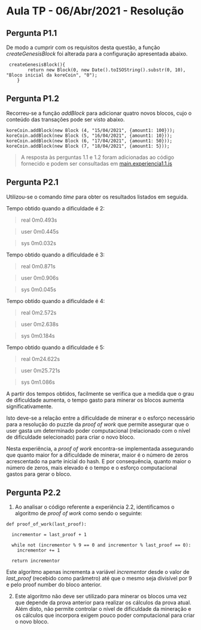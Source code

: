 # Aula TP - 06/Abr/2021 - Resolução

## Pergunta P1.1

De modo a cumprir com os requisitos desta questão, a função _createGenesisBlock_ foi alterada para a configuração apresentada abaixo.


```
 createGenesisBlock(){
        return new Block(0, new Date().toISOString().substr(0, 10), "Bloco inicial da koreCoin", "0");
    }
``` 

## Pergunta P1.2

Recorreu-se a função _addBlock_ para adicionar quatro novos blocos, cujo o conteúdo das transações pode ser visto abaixo.

```
koreCoin.addBlock(new Block (4, "15/04/2021", {amount1: 100}));
koreCoin.addBlock(new Block (5, "16/04/2021", {amount1: 10}));
koreCoin.addBlock(new Block (6, "17/04/2021", {amount1: 50}));
koreCoin.addBlock(new Block (7, "18/04/2021", {amount1: 5}));
```


> A resposta às perguntas 1.1 e 1.2 foram adicionadas ao código fornecido e podem ser consultadas em [main.experiencia1.1.js](Aula6/main.experiencia1.1.js)


## Pergunta P2.1


Utilizou-se o comando _time_ para obter os resultados listados em seguida.


Tempo obtido quando a dificuldade é 2:

>real    0m0.493s

>user    0m0.445s

>sys     0m0.032s

Tempo obtido quando a dificuldade é 3:

> real    0m0.871s

> user    0m0.906s

> sys     0m0.045s


Tempo obtido quando a dificuldade é 4:
> real    0m2.572s

> user    0m2.638s

> sys     0m0.184s

Tempo obtido quando a dificuldade é 5:

> real    0m24.622s

> user    0m25.721s

> sys     0m1.086s


A partir dos tempos obtidos, facilmente se verifica que a medida que o grau de dificuldade aumenta, o tempo gasto para minerar os blocos aumenta significativamente.  

Isto deve-se a relação entre a dificuldade de minerar e o esforço necessário para a resolução do puzzle da _proof of work_ que permite assegurar que o user gasta um determinado poder computacional (relacionado com o nível de dificuldade selecionado) para criar o novo bloco. 

Nesta experiência, a _proof of work_ encontra-se implementada assegurando que quanto maior for a dificuldade de minerar, maior é o número de zeros acrescentado na parte inicial do hash. E por consequência, quanto maior o número de zeros, mais elevado é o tempo e o esforço computacional gastos para gerar o bloco. 

## Pergunta P2.2

1. Ao analisar o código referente a experiência 2.2, identificamos o algoritmo de _proof of work_ como sendo o seguinte:


```
def proof_of_work(last_proof):

  incrementor = last_proof + 1

  while not (incrementor % 9 == 0 and incrementor % last_proof == 0):
    incrementor += 1

  return incrementor
```

Este algoritmo apenas incrementa a variável _incrementor_ desde o valor de _last_proof_ (recebido como parâmetro) até que o mesmo seja divisível por 9 e pelo proof number do bloco anterior. 

2. Este algoritmo não deve ser utilizado para minerar os blocos uma vez que depende da prova anterior para realizar os cálculos da prova atual. Além disto, não permite controlar o nível de dificuldade da mineração e os cálculos que incorpora exigem pouco poder computacional para criar o novo bloco.